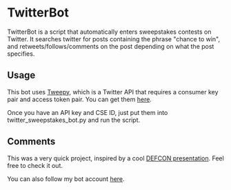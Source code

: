 # TwitterBot
TwitterBot is a script that automatically enters sweepstakes contests on Twitter. It searches twitter for posts containing the phrase "chance to win", and retweets/follows/comments on the post depending on what the post specifies.

## Usage
This bot uses [Tweepy](http://docs.tweepy.org/en/v3.5.0/), which is a Twitter API that requires a consumer key pair and access token pair. You can get them [here](https://developer.twitter.com/en/docs/basics/authentication/guides/access-tokens.html).

Once you have an API key and CSE ID, just put them into twitter_sweepstakes_bot.py and run the script.

## Comments
This was a very quick project, inspired by a cool [DEFCON presentation](https://www.youtube.com/watch?v=iAOOdYsK7MM). Feel free to check it out.

You can also follow my bot account [here](https://twitter.com/duck_bot132).
